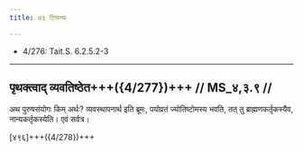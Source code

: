 ```yaml
---
title: ७३ टिप्पन्यः

---
```

- 4/276: Tait.S. 6.2.5.2-3

____________________________________________


## पृथक्त्वाद् व्यवतिष्ठेत+++({4/277})+++ // MS_४,३.९ //

अथ पुरुषसंयोगः किम् अर्थः? व्यवस्थापनार्थ इति ब्रूमः, पयोव्रतं ज्योतिष्टोमस्य भवति, तत् तु ब्राह्मणकर्तृकस्यैव, नान्यकर्तृकस्येति। एवं सर्वत्र।

[४९६]+++({4/278})+++
